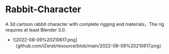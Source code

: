 # Rabbit-Character
A 3d cartoon rabbit character with complete rigging and materials，The rig requires at least Blender 3.0.

- ![2022-08-09%20210617.png]（github.com/iZerat/resource/blob/main/2022-08-09%20210617.png）
